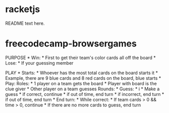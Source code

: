 racketjs
========
README text here.
# freecodecamp-browsergames


PURPOSE
    * Win:
        * First to get their team's color cards all off the board
    * Lose:
        * If your guessing member 

PLAY
    * Starts:
        * Whoever has the most total cards on the board starts it
            * Example, there are 9 blue cards and 8 red cards on the board, blue starts
    * Play:
        Roles:
            * 1 player on a team gets the board
                * Player with board is the clue giver
            * Other player on a team guesses
        Rounds:
            * Guess:
                * <word> <number>
i               * Make a guess
                    * if correct, continue
                    * if out of time, end turn
                    * if incorrect, end turn
                    * if out of time, end turn
            * End turn:
                * While correct:
                    * If team cards > 0 && time > 0, continue
                    * If there are no more cards to guess, end turn